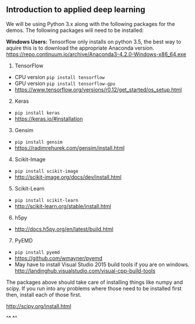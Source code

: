 ## Introduction to applied deep learning

We will be using Python 3.x along with the following packages for the demos. The following packages will need to be installed:

**Windows Users:** Tensorflow only installs on python 3.5, the best way to aquire this is to download the appropriate Anaconda version. https://repo.continuum.io/archive/Anaconda3-4.2.0-Windows-x86_64.exe

1. TensorFlow
  * CPU version `pip install tensorflow`
  * GPU version `pip install tensorflow-gpu`
  * https://www.tensorflow.org/versions/r0.12/get_started/os_setup.html
2. Keras
  * `pip install keras`
  * https://keras.io/#installation
3. Gensim
  * `pip install gensim`
  * https://radimrehurek.com/gensim/install.html
4. Scikit-Image
  * `pip install scikit-image`
  * http://scikit-image.org/docs/dev/install.html
5. Scikit-Learn
  * `pip install scikit-learn`
  * http://scikit-learn.org/stable/install.html
6. h5py
  * http://docs.h5py.org/en/latest/build.html
7. PyEMD
  * `pip install pyemd`
  * https://github.com/wmayner/pyemd
  * May have to install Visual Studio 2015 build tools if you are on windows. http://landinghub.visualstudio.com/visual-cpp-build-tools

The packages above should take care of installing things like numpy and scipy. If you run into any problems where those need to be installed first then, install each of those first.

http://scipy.org/install.html

^__^ ^__^
